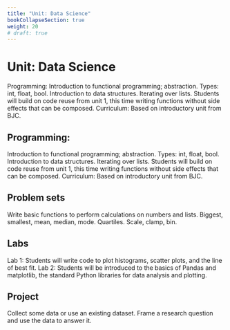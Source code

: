 ```yaml
---
title: "Unit: Data Science"
bookCollapseSection: true
weight: 20
# draft: true
---
```


# Unit: Data Science

Programming: Introduction to functional programming; abstraction. Types: int, float, bool. Introduction to data structures. Iterating over lists. Students will build on code reuse from unit 1, this time writing functions without side effects that can be composed. Curriculum: Based on introductory unit from BJC.


## Programming:
Introduction to functional programming; abstraction. Types: int, float, bool. Introduction to data structures. Iterating over lists. Students will build on code reuse from unit 1, this time writing functions without side effects that can be composed. Curriculum: Based on introductory unit from BJC.

## Problem sets
Write basic functions to perform calculations on numbers and lists. Biggest, smallest, mean, median, mode. Quartiles. Scale, clamp, bin.

## Labs
Lab 1: Students will write code to plot histograms, scatter plots, and the line of best fit. Lab 2: Students will be introduced to the basics of Pandas and matplotlib, the standard Python libraries for data analysis and plotting.

## Project
Collect some data or use an existing dataset. Frame a research question and use the data to answer it.
